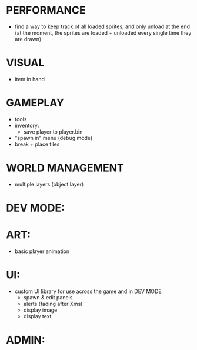 # PERFORMANCE

-   find a way to keep track of all loaded sprites, and only unload at the end (at the moment, the sprites are loaded + unloaded every single time they are drawn)

# VISUAL

-   item in hand

# GAMEPLAY

-   tools
-   inventory:
    -   save player to player.bin
-   "spawn in" menu (debug mode)
-   break + place tiles

# WORLD MANAGEMENT

-   multiple layers (object layer)

# DEV MODE:

# ART:

-   basic player animation

# UI:

-   custom UI library for use across the game and in DEV MODE
    -   spawn & edit panels
    -   alerts (fading after Xms)
    -   display image
    -   display text

# ADMIN:
